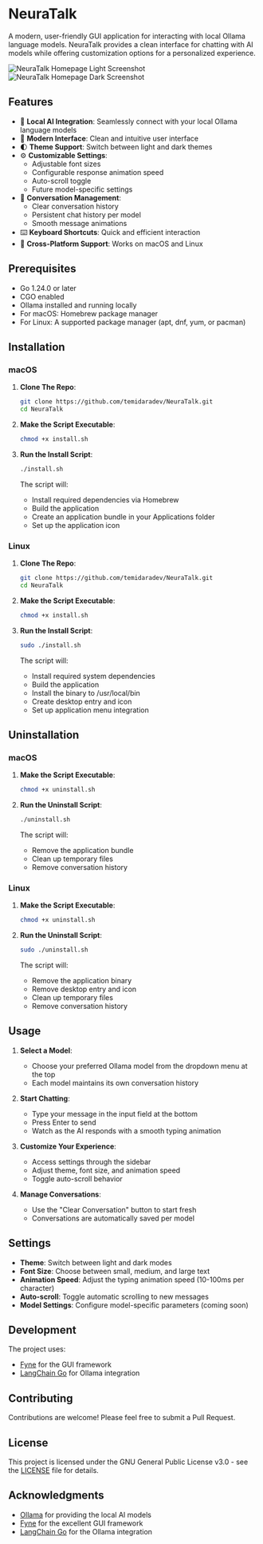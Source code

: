 # NeuraTalk

A modern, user-friendly GUI application for interacting with local Ollama language models. NeuraTalk provides a clean interface for chatting with AI models while offering customization options for a personalized experience.

![NeuraTalk Homepage Light Screenshot](https://github.com/temidaradev/NeuraTalk/blob/main/screenshot_light.png)
![NeuraTalk Homepage Dark Screenshot](https://github.com/temidaradev/NeuraTalk/blob/main/screenshot_dark.png)

## Features

- 🤖 **Local AI Integration**: Seamlessly connect with your local Ollama language models
- 🎨 **Modern Interface**: Clean and intuitive user interface
- 🌓 **Theme Support**: Switch between light and dark themes
- ⚙️ **Customizable Settings**:
  - Adjustable font sizes
  - Configurable response animation speed
  - Auto-scroll toggle
  - Future model-specific settings
- 💬 **Conversation Management**:
  - Clear conversation history
  - Persistent chat history per model
  - Smooth message animations
- ⌨️ **Keyboard Shortcuts**: Quick and efficient interaction
- 🔄 **Cross-Platform Support**: Works on macOS and Linux

## Prerequisites

- Go 1.24.0 or later
- CGO enabled
- Ollama installed and running locally
- For macOS: Homebrew package manager
- For Linux: A supported package manager (apt, dnf, yum, or pacman)

## Installation

### macOS

1. **Clone The Repo**:

   ```bash
   git clone https://github.com/temidaradev/NeuraTalk.git
   cd NeuraTalk
   ```

2. **Make the Script Executable**:

   ```bash
   chmod +x install.sh
   ```

3. **Run the Install Script**:

   ```bash
   ./install.sh
   ```

   The script will:

   - Install required dependencies via Homebrew
   - Build the application
   - Create an application bundle in your Applications folder
   - Set up the application icon

### Linux

1. **Clone The Repo**:

   ```bash
   git clone https://github.com/temidaradev/NeuraTalk.git
   cd NeuraTalk
   ```

2. **Make the Script Executable**:

   ```bash
   chmod +x install.sh
   ```

3. **Run the Install Script**:

   ```bash
   sudo ./install.sh
   ```

   The script will:

   - Install required system dependencies
   - Build the application
   - Install the binary to /usr/local/bin
   - Create desktop entry and icon
   - Set up application menu integration

## Uninstallation

### macOS

1. **Make the Script Executable**:

   ```bash
   chmod +x uninstall.sh
   ```

2. **Run the Uninstall Script**:

   ```bash
   ./uninstall.sh
   ```

   The script will:

   - Remove the application bundle
   - Clean up temporary files
   - Remove conversation history

### Linux

1. **Make the Script Executable**:

   ```bash
   chmod +x uninstall.sh
   ```

2. **Run the Uninstall Script**:

   ```bash
   sudo ./uninstall.sh
   ```

   The script will:

   - Remove the application binary
   - Remove desktop entry and icon
   - Clean up temporary files
   - Remove conversation history

## Usage

1. **Select a Model**:

   - Choose your preferred Ollama model from the dropdown menu at the top
   - Each model maintains its own conversation history

2. **Start Chatting**:

   - Type your message in the input field at the bottom
   - Press Enter to send
   - Watch as the AI responds with a smooth typing animation

3. **Customize Your Experience**:

   - Access settings through the sidebar
   - Adjust theme, font size, and animation speed
   - Toggle auto-scroll behavior

4. **Manage Conversations**:
   - Use the "Clear Conversation" button to start fresh
   - Conversations are automatically saved per model

## Settings

- **Theme**: Switch between light and dark modes
- **Font Size**: Choose between small, medium, and large text
- **Animation Speed**: Adjust the typing animation speed (10-100ms per character)
- **Auto-scroll**: Toggle automatic scrolling to new messages
- **Model Settings**: Configure model-specific parameters (coming soon)

## Development

The project uses:

- [Fyne](https://fyne.io/) for the GUI framework
- [LangChain Go](https://github.com/tmc/langchaingo) for Ollama integration

## Contributing

Contributions are welcome! Please feel free to submit a Pull Request.

## License

This project is licensed under the GNU General Public License v3.0 - see the [LICENSE](LICENSE) file for details.

## Acknowledgments

- [Ollama](https://ollama.ai/) for providing the local AI models
- [Fyne](https://fyne.io/) for the excellent GUI framework
- [LangChain Go](https://github.com/tmc/langchaingo) for the Ollama integration
